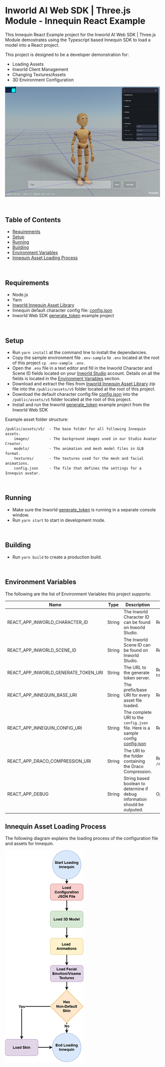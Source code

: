 # Inworld AI Web SDK | Three.js Module - Innequin React Example

This Innequin React Example project for the Inworld AI Web SDK | Three.js Module demostrates using the Typescript based Innequin SDK to load a model into a React project.

This project is designed to be a developer demonstration for:

- Loading Assets
- Inworld Client Management
- Changing Textures/Assets
- 3D Environment Configuration

![Innequin](./imgs/innequin.png 'Innequin')

<br/>

## Table of Contents

- [Requirements](#req)
- [Setup](#setup)
- [Running](#run)
- [Building](#build)
- [Environment Variables](#env)
- [Innequin Asset Loading Process](#loading-innequin)

<br/>

## Requirements <a id="req" name="req"></a>

- Node.js
- Yarn
- [Inworld Innequin Asset Library](https://storage.googleapis.com/innequin-assets/v5/innequin-assets-v5.zip)
- Innequin default character config file: [config.json](https://storage.googleapis.com/innequin-assets/v5/config.json)
- Inworld Web SDK [generate_token](https://github.com/inworld-ai/inworld-web-sdk/tree/main/examples/generate_token) example project

<br/>

## Setup <a id="setup" name="setup"></a>

- Run `yarn install` at the command line to install the dependancies.
- Copy the sample environment file `.env-sample` to `.env` located at the root of this project `cp .env-sample .env`.
- Open the `.env` file in a text editor and fill in the Inworld Character and Scene ID fields located on your [Inworld Studio](https://studio.inworld.ai/) account. Details on all the fields is located in the [Environment Variables](#env) section.
- Download and extract the files from [Inworld Innequin Asset Library](https://storage.googleapis.com/innequin-assets/v5/innequin-assets-v5.zip) zip file into the `/public/assets/v5` folder located at the root of this project.
- Download the default character config file [config.json](https://storage.googleapis.com/innequin-assets/v5/config.json) into the `/public/assets/v5` folder located at the root of this project.
- Install and run the Inworld [generate_token](https://github.com/inworld-ai/inworld-web-sdk/tree/main/examples/generate_token) example project from the Inworld Web SDK

Example asset folder structure:

```
/public/assets/v5/  - The base folder for all following Innequin assets.
    images/         - The background images used in our Studio Avatar Creator.
    models/         - The animation and mesh model files in GLB format.
    textures/       - The textures used for the mesh and facial animations.
    config.json     - The file that defines the settings for a Innequin avatar.
```

<br/>

## Running <a id="run" name="run"></a>

- Make sure the Inworld [generate_token](https://github.com/inworld-ai/inworld-web-sdk/tree/main/examples/generate_token) is running in a separate console window.
- Run `yarn start` to start in development mode.

<br/>

## Building <a id="build" name="build"></a>

- Run `yarn build` to create a production build.

<br/>

## Environment Variables <a id="env" name="env"></a>

The following are the list of Environment Variables this project supports:

| Name                                 | Type   | Description                                                                                                                                      | Requirement                                 |
| ------------------------------------ | ------ | ------------------------------------------------------------------------------------------------------------------------------------------------ | ------------------------------------------- |
| REACT_APP_INWORLD_CHARACTER_ID       | String | The Inworld Character ID can be found on Inworld Studio.                                                                                         | Required                                    |
| REACT_APP_INWORLD_SCENE_ID           | String | The Inworld Scene ID can be found on Inworld Studio.                                                                                             | Required                                    |
| REACT_APP_INWORLD_GENERATE_TOKEN_URI | String | The URL to the generate token server.                                                                                                            | Required, Default: `http://localhost:4000/` |
| REACT_APP_INNEQUIN_BASE_URI          | String | The prefix/base URI for every asset file loaded.                                                                                                 | Required                                    |
| REACT_APP_INNEQUIN_CONFIG_URI        | String | The complete URI to the `config.json` file. Here is a sample config [config.json](https://storage.googleapis.com/innequin-assets/v5/config.json) | Required                                    |
| REACT_APP_DRACO_COMPRESSION_URI      | String | The URI to the folder containing the Draco Compression.                                                                                          | Required, Default: `/draco-gltf/`           |
| REACT_APP_DEBUG                      | String | String based boolean to determine if debug information should be outputed.                                                                       | Optional, Default: `true`                   |

## Innequin Asset Loading Process <a id="loading-innequin" name="loading-innequin"></a>

The following diagram explains the loading process of the configuration file and assets for Innequin.

![Innequin](./imgs/innequin-loading-flow.png 'Innequin')

<br/>
